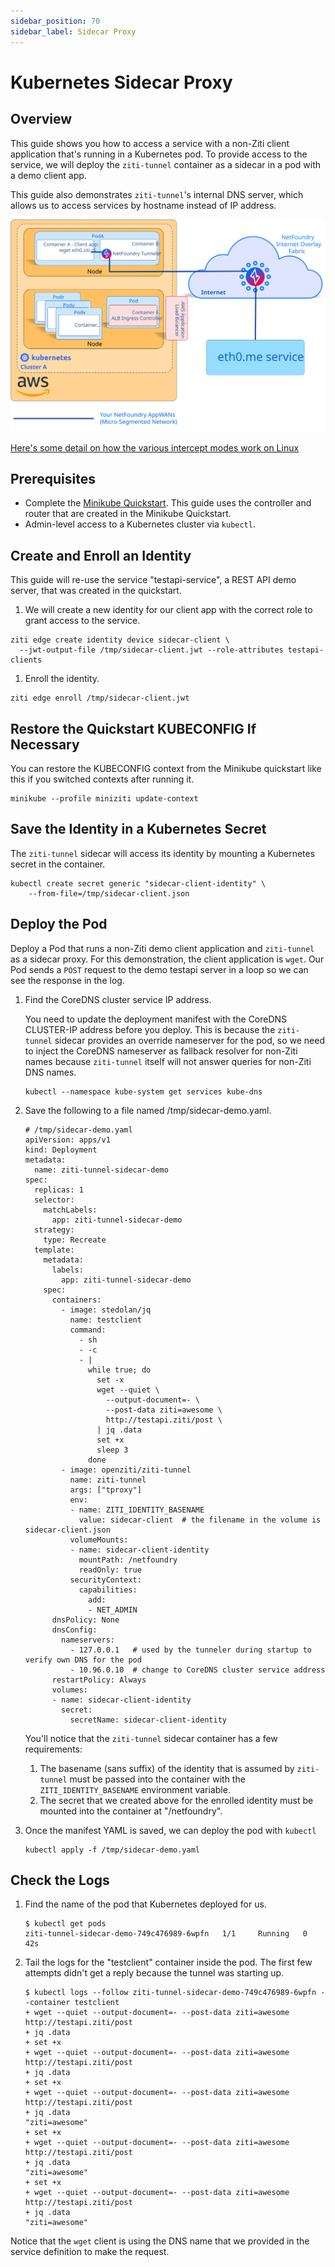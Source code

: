 ```yaml
---
sidebar_position: 70
sidebar_label: Sidecar Proxy
---
```


# Kubernetes Sidecar Proxy

## Overview

This guide shows you how to access a service with a non-Ziti client application that's running
in a Kubernetes pod. To provide access to the service, we will deploy the `ziti-tunnel` container as a sidecar in a pod with a demo client app.

This guide also demonstrates `ziti-tunnel`'s internal DNS server, which allows us to access services
by hostname instead of IP address.

![Diagram of solution](./sidecar-diagram.svg)

[Here's some detail on how the various intercept modes work on Linux](/docs/reference/tunnelers/linux)

## Prerequisites

- Complete the [Minikube Quickstart](/docs/learn/quickstarts/network/local-kubernetes). This guide
  uses the controller and router that are created in the Minikube Quickstart.
- Admin-level access to a Kubernetes cluster via `kubectl`.

## Create and Enroll an Identity

This guide will re-use the service "testapi-service", a REST API demo server, that was created in the quickstart.

1. We will create a new identity for our client app with the correct role to grant access to the service.

  ```text
  ziti edge create identity device sidecar-client \
    --jwt-output-file /tmp/sidecar-client.jwt --role-attributes testapi-clients
  ```

1. Enroll the identity.

  ```text
  ziti edge enroll /tmp/sidecar-client.jwt
  ```

## Restore the Quickstart KUBECONFIG If Necessary

You can restore the KUBECONFIG context from the Minikube quickstart like this if you switched contexts after running it.

```text
minikube --profile miniziti update-context
```

## Save the Identity in a Kubernetes Secret

The `ziti-tunnel` sidecar will access its identity by mounting a Kubernetes secret in the container.

```text
kubectl create secret generic "sidecar-client-identity" \
    --from-file=/tmp/sidecar-client.json
```

## Deploy the Pod

Deploy a Pod that runs a non-Ziti demo client application and `ziti-tunnel` as a sidecar proxy. For this
demonstration, the client application is `wget`. Our Pod sends a `POST` request to the demo testapi server in a loop so we can see the response in the log.

1. Find the CoreDNS cluster service IP address.

    You need to update the deployment manifest with the CoreDNS CLUSTER-IP address before you deploy. This is because the `ziti-tunnel` sidecar provides an override nameserver for the pod, so we need to inject the CoreDNS nameserver as fallback resolver for non-Ziti names because `ziti-tunnel` itself will not answer queries for non-Ziti DNS names.

    ```text
    kubectl --namespace kube-system get services kube-dns
    ```

1. Save the following to a file named /tmp/sidecar-demo.yaml.

    ```text
    # /tmp/sidecar-demo.yaml
    apiVersion: apps/v1
    kind: Deployment
    metadata:
      name: ziti-tunnel-sidecar-demo
    spec:
      replicas: 1
      selector:
        matchLabels:
          app: ziti-tunnel-sidecar-demo
      strategy:
        type: Recreate
      template:
        metadata:
          labels:
            app: ziti-tunnel-sidecar-demo
        spec:
          containers:
            - image: stedolan/jq
              name: testclient
              command: 
                - sh
                - -c
                - |
                  while true; do
                    set -x
                    wget --quiet \
                      --output-document=- \
                      --post-data ziti=awesome \
                      http://testapi.ziti/post \
                    | jq .data
                    set +x
                    sleep 3
                  done
            - image: openziti/ziti-tunnel
              name: ziti-tunnel
              args: ["tproxy"]
              env:
              - name: ZITI_IDENTITY_BASENAME
                value: sidecar-client  # the filename in the volume is sidecar-client.json
              volumeMounts:
              - name: sidecar-client-identity
                mountPath: /netfoundry
                readOnly: true
              securityContext:
                capabilities:
                  add:
                  - NET_ADMIN
          dnsPolicy: None
          dnsConfig:
            nameservers:
              - 127.0.0.1   # used by the tunneler during startup to verify own DNS for the pod
              - 10.96.0.10  # change to CoreDNS cluster service address
          restartPolicy: Always
          volumes:
          - name: sidecar-client-identity
            secret:
              secretName: sidecar-client-identity
    ```

    You'll notice that the `ziti-tunnel` sidecar container has a few requirements:

    1. The basename (sans suffix) of the identity that is assumed by `ziti-tunnel` must be passed into the container with the
      `ZITI_IDENTITY_BASENAME` environment variable.
    2. The secret that we created above for the enrolled identity must be mounted into the container at
      "/netfoundry".

1. Once the manifest YAML is saved, we can deploy the pod with `kubectl`

    ```text
    kubectl apply -f /tmp/sidecar-demo.yaml
    ```

## Check the Logs

1. Find the name of the pod that Kubernetes deployed for us.

    ```text
    $ kubectl get pods
    ziti-tunnel-sidecar-demo-749c476989-6wpfn   1/1     Running   0          42s
    ```

1. Tail the logs for the "testclient" container inside the pod. The first few attempts didn't get a reply because the tunnel was starting up.

    ```text
    $ kubectl logs --follow ziti-tunnel-sidecar-demo-749c476989-6wpfn --container testclient
    + wget --quiet --output-document=- --post-data ziti=awesome http://testapi.ziti/post
    + jq .data
    + set +x
    + wget --quiet --output-document=- --post-data ziti=awesome http://testapi.ziti/post
    + jq .data
    + set +x
    + wget --quiet --output-document=- --post-data ziti=awesome http://testapi.ziti/post
    + jq .data
    "ziti=awesome"
    + set +x
    + wget --quiet --output-document=- --post-data ziti=awesome http://testapi.ziti/post
    + jq .data
    "ziti=awesome"
    + set +x
    + wget --quiet --output-document=- --post-data ziti=awesome http://testapi.ziti/post
    + jq .data
    "ziti=awesome"

Notice that the `wget` client is using the DNS name that we provided in the service definition to make the request.
